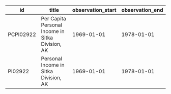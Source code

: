 | id        | title                                            | observation_start   | observation_end   |
|-----------|--------------------------------------------------|---------------------|-------------------|
| PCPI02922 | Per Capita Personal Income in Sitka Division, AK | 1969-01-01          | 1978-01-01        |
| PI02922   | Personal Income in Sitka Division, AK            | 1969-01-01          | 1978-01-01        |